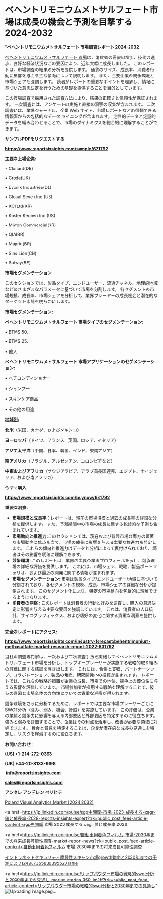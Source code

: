 # ベヘントリモニウムメトサルフェート市場は成長の機会と予測を目撃する2024-2032

"<strong>ベヘントリモニウムメトサルフェート 市場調査レポート 2024-2032</strong>

<a href=https://www.reportsinsights.com/sample/631792>ベヘントリモニウムメトサルフェート 市場</a>は、消費者の需要の増加、技術の進歩、良好な経済状況などの要因により、近年大幅に成長しました。 このレポートは、市場調査の結果の分析を提供します。 通貨のサイズ、成長率、消費者行動に影響を与える主な傾向について説明します。 また、主要企業の競争環境と市場シェアも強調します。 読者がレポートの重要なポイントを理解し、情報に基づいた意思決定を行うための基礎を提供することを目的としています。

この市場調査で採用された調査方法により、結果の正確さと信頼性が保証されます。 一次調査には、アンケートの実施と直接の洞察の収集が含まれます。 二次調査には、業界ジャーナル、企業 Web サイト、市場レポートなどの信頼できる情報源からの包括的なデータ マイニングが含まれます。 定性的データと定量的データを組み合わせることで、市場のダイナミクスを総合的に理解することができます。

<strong><b>サンプルPDFをリクエストする</b></strong>

<a href=https://www.reportsinsights.com/sample/631792><strong><u>https://www.reportsinsights.com/sample/631792</u></strong></a>

<strong>主要な上場企業:</strong>

• Clariant(DE)

• Croda(UK)

• Evonik Industries(DE)

• Global Seven Inc.(US)

• KCI Ltd(KR)

• Koster Keunen Inc.(US)

• Miwon Commercial(KR)

• QIA(BR)

• Mapric(BR)

• Sino Lion(CN)

• Solvay(BE)

<strong>市場セグメンテーション</strong>

このセクションでは、製品タイプ、エンドユーザー、流通チャネル、地理的地域などのさまざまなパラメータに基づいて市場を分割します。 各セグメントの市場規模、成長率、市場シェアを分析して、業界プレーヤーの成長機会と潜在的なターゲット市場を明らかにします。

<strong><u>市場セグメンテーション</u></strong><strong><u>:</u></strong>

<strong>ベヘントリモニウムメトサルフェート 市場タイプのセグメンテーション:</strong>

• BTMS 50.

• BTMS 25.

• 他人

<strong>ベヘントリモニウムメトサルフェート 市場アプリケーションのセグメンテーション:</strong>

• ヘアコンディショナー

• シャンプー

• スキンケア商品

• その他の用途

<strong><u>地域別</u></strong><strong><u>:</u></strong>

<strong>北米</strong>（米国、カナダ、およびメキシコ）

<strong>ヨーロッパ</strong>（ドイツ、フランス、英国、ロシア、イタリア）

<strong>アジア太平洋</strong>（中国、日本、韓国、インド、東南アジア）

<strong>南アメリカ</strong>（ブラジル、アルゼンチン、コロンビアなど）

<strong>中東およびアフリカ</strong>（サウジアラビア、アラブ首長国連邦、エジプト、ナイジェリア、および南アフリカ）

<strong>今すぐ購入</strong>

<a href=https://www.reportsinsights.com/buynow/631792><strong><u>https://www.reportsinsights.com/buynow/631792</u></strong></a>

<strong>重要な洞察:</strong>
<ul>
  <li><strong>市場規模と成長率：</strong>レポートは、現在の市場規模と過去の成長率の詳細な分析を提供します。 また、予測期間中の市場の成長に関する包括的な予測も含まれています。</li>
  <li><strong>市場動向と推進力:</strong>このセクションでは、現在および新興市場の両方の顕著な市場動向に焦点を当て、市場の成長に影響を与える主要な推進力を特定します。 これらの傾向と推進力はデータと分析によって裏付けられており、読者はその影響を明確に理解できます。</li>
  <li><strong>競争環境</strong>: このレポートは、業界の主要企業のプロフィールを示し、競争環境の詳細な評価を提供します。 これには、市場シェア、戦略、製品ポートフォリオ、および最近の開発に関する情報が含まれます。</li>
  <li><strong>市場セグメンテーション: </strong>市場は製品タイプ/エンドユーザー/地域に基づいて分割されており、各セグメントの規模、成長、市場シェアの詳細な分析が提供されます。 このセグメント化により、特定の市場動向を包括的に理解できるようになります。</li>
  <li><strong>消費者の洞察 : </strong>このレポートは消費者の行動と好みを調査し、購入の意思決定に影響を与える主要な要因を強調しています。 これは、消費者の人口統計、サイコグラフィックス、および嗜好の変化に関する貴重な洞察を提供します。</li>
</ul>
<strong>完全なレポートにアクセス:</strong>

<a href=https://www.reportsinsights.com/industry-forecast/behentrimonium-methosulfate-market-research-report-2022-631792><strong><u><b>https://www.reportsinsights.com/industry-forecast/behentrimonium-methosulfate-market-research-report-2022-631792</b></u></strong></a>

当社の調査専門家は、一次および二次調査手法を実施してベヘントリモニウムメトサルフェート市場を分析し、トップキープレーヤーが実施する戦略的取り組みの評価に関する結論を導き出します。 これには、合併と買収、パートナーシップ、コラボレーション、製品の発売、研究開発への投資が含まれます。 レポートでは、これらの戦略的措置が企業の成長、市場での地位、競争上の優位性に与える影響を評価しています。 市場参加者が採用する戦略を理解することで、彼らの意図と市場全体の方向性についての貴重な洞察が得られます。

競争環境をさらに分析するために、レポートでは主要な市場プレーヤーごとにSWOT分析（強み、弱み、機会、脅威）を実施しています。 この評価は、企業の業績と競争力に影響を与える内部要因と外部要因を特定するのに役立ちます。 強みと弱みを評価することで、企業はその利点を活用し、改善が必要な領域に対処できます。 機会と脅威を特定することは、企業が潜在的な成長の見通しを特定し、リスクを軽減するのに役立ちます。

<strong>お問い合わせ：</strong>

<strong>(US) +1-214-272-0393</strong>

<strong>(UK) +44-20-8133-9198</strong>

<strong> </strong><a href=info@reportsinsights.com><strong><u>info@reportsinsights.com</u></strong></a>

<a href=sales@reportsinsights.com><strong><u>sales@reportsinsights.com</u></strong></a>

<strong>アンセレ アンデレン ベリヒテ</strong>

<a href=https://www.linkedin.com/pulse/poland-visual-analytics-market-2024-complete-study-kwd3f/>Poland Visual Analytics Market [2024 2032]</a>

<a href=https://jp.linkedin.com/pulse/sgp中間膜-市場-2023-成長する-cagr-値と成長率-2028-reports-insights-expert?trk=public_post_feed-article-content>sgp中間膜 市場 2023 成長する cagr 値と成長率 2028</a>

<a href=https://jp.linkedin.com/pulse/自動車用着色フィルム-市場-2030年までの将来成長可能性調査-market-report-news?trk=public_post_feed-article-content>自動車用着色フィルム 市場 2030年までの将来成長可能性調査</a>

<a href=https://www.linkedin.com/pulse/イントラネットセキュリティ脆弱性スキャン市場growth動向と2030年までの予測によ-7124987355836395520-iahie/>イントラネットセキュリティ脆弱性スキャン市場growth動向と2030年までの予測によ 7124987355836395520 iahie</a>

<a href=https://jp.linkedin.com/pulse/リップパウダー市場の戦略的swot分析と2030年までの見通し-market-stories-360-im2ff?trk=public_post_feed-article-content>リップパウダー市場の戦略的swot分析と2030年までの見通し</a>"
![Uploading image.png…]()
